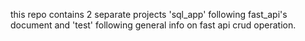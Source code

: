 this repo contains 2 separate projects 'sql_app' following fast_api's document and 'test' following general info on fast api crud operation.
